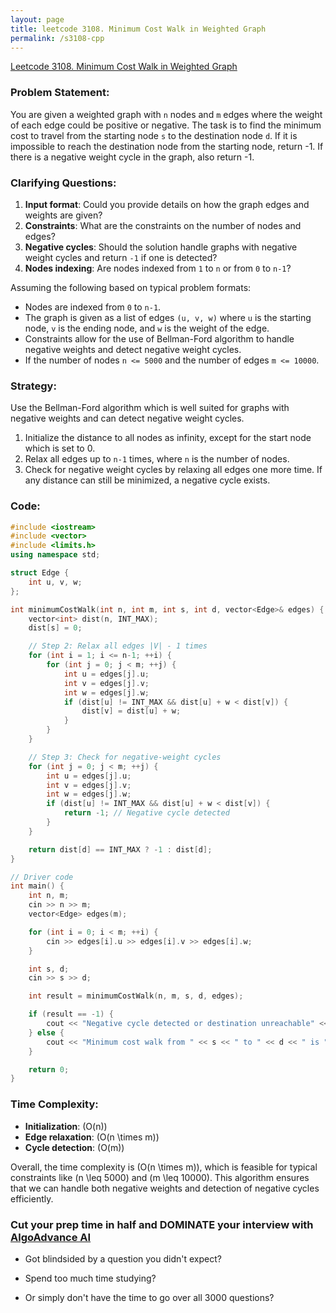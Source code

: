 ```yaml
---
layout: page
title: leetcode 3108. Minimum Cost Walk in Weighted Graph
permalink: /s3108-cpp
---
```

[Leetcode 3108. Minimum Cost Walk in Weighted Graph](https://algoadvance.github.io/algoadvance/l3108)
### Problem Statement:
You are given a weighted graph with `n` nodes and `m` edges where the weight of each edge could be positive or negative. The task is to find the minimum cost to travel from the starting node `s` to the destination node `d`. If it is impossible to reach the destination node from the starting node, return -1. If there is a negative weight cycle in the graph, also return -1.

### Clarifying Questions:
1. **Input format**: Could you provide details on how the graph edges and weights are given?
2. **Constraints**: What are the constraints on the number of nodes and edges? 
3. **Negative cycles**: Should the solution handle graphs with negative weight cycles and return `-1` if one is detected?
4. **Nodes indexing**: Are nodes indexed from `1` to `n` or from `0` to `n-1`?

Assuming the following based on typical problem formats:
- Nodes are indexed from `0` to `n-1`.
- The graph is given as a list of edges `(u, v, w)` where `u` is the starting node, `v` is the ending node, and `w` is the weight of the edge.
- Constraints allow for the use of Bellman-Ford algorithm to handle negative weights and detect negative weight cycles.
- If the number of nodes `n <= 5000` and the number of edges `m <= 10000`.

### Strategy:
Use the Bellman-Ford algorithm which is well suited for graphs with negative weights and can detect negative weight cycles. 

1. Initialize the distance to all nodes as infinity, except for the start node which is set to 0.
2. Relax all edges up to `n-1` times, where `n` is the number of nodes.
3. Check for negative weight cycles by relaxing all edges one more time. If any distance can still be minimized, a negative cycle exists.

### Code:
```cpp
#include <iostream>
#include <vector>
#include <limits.h>
using namespace std;

struct Edge {
    int u, v, w;
};

int minimumCostWalk(int n, int m, int s, int d, vector<Edge>& edges) {
    vector<int> dist(n, INT_MAX);
    dist[s] = 0;

    // Step 2: Relax all edges |V| - 1 times
    for (int i = 1; i <= n-1; ++i) {
        for (int j = 0; j < m; ++j) {
            int u = edges[j].u;
            int v = edges[j].v;
            int w = edges[j].w;
            if (dist[u] != INT_MAX && dist[u] + w < dist[v]) {
                dist[v] = dist[u] + w;
            }
        }
    }

    // Step 3: Check for negative-weight cycles
    for (int j = 0; j < m; ++j) {
        int u = edges[j].u;
        int v = edges[j].v;
        int w = edges[j].w;
        if (dist[u] != INT_MAX && dist[u] + w < dist[v]) {
            return -1; // Negative cycle detected
        }
    }

    return dist[d] == INT_MAX ? -1 : dist[d];
}

// Driver code
int main() {
    int n, m;
    cin >> n >> m;
    vector<Edge> edges(m);

    for (int i = 0; i < m; ++i) {
        cin >> edges[i].u >> edges[i].v >> edges[i].w;
    }

    int s, d;
    cin >> s >> d;

    int result = minimumCostWalk(n, m, s, d, edges);

    if (result == -1) {
        cout << "Negative cycle detected or destination unreachable" << endl;
    } else {
        cout << "Minimum cost walk from " << s << " to " << d << " is " << result << endl;
    }

    return 0;
}
```

### Time Complexity:
- **Initialization**: \(O(n)\)
- **Edge relaxation**: \(O(n \times m)\)
- **Cycle detection**: \(O(m)\)

Overall, the time complexity is \(O(n \times m)\), which is feasible for typical constraints like \(n \leq 5000\) and \(m \leq 10000\). This algorithm ensures that we can handle both negative weights and detection of negative cycles efficiently.


### Cut your prep time in half and DOMINATE your interview with [AlgoAdvance AI](https://algoAdvance.com)

- Got blindsided by a question you didn't expect?

- Spend too much time studying?

- Or simply don't have the time to go over all 3000 questions?

